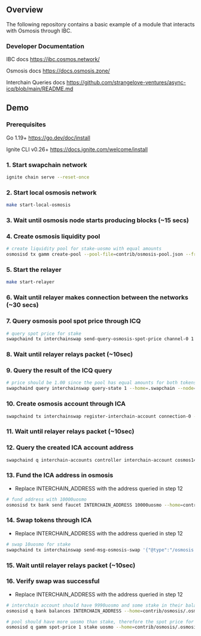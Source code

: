 ## Overview 

The following repository contains a basic example of a module that interacts with Osmosis through IBC.

### Developer Documentation

IBC docs
https://ibc.cosmos.network/

Osmosis docs
https://docs.osmosis.zone/

Interchain Queries docs
https://github.com/strangelove-ventures/async-icq/blob/main/README.md

## Demo

### Prerequisites

Go 1.19+
https://go.dev/doc/install

Ignite CLI v0.26+
https://docs.ignite.com/welcome/install

### 1. Start swapchain network

```bash 
ignite chain serve --reset-once
```

### 2. Start local osmosis network

```bash 
make start-local-osmosis
```

### 3. Wait until osmosis node starts producing blocks (~15 secs)

### 4. Create osmosis liquidity pool

```bash
# create liquidity pool for stake-uosmo with equal amounts
osmosisd tx gamm create-pool --pool-file=contrib/osmosis-pool.json --from validator --home=contrib/osmosis/.osmosis --node=tcp://localhost:26662 --chain-id=osmosis --fees=875stake -y
```

### 5. Start the relayer

```bash
make start-relayer
```

### 6. Wait until relayer makes connection between the networks (~30 secs)

### 7. Query osmosis pool spot price through ICQ

```bash
# query spot price for stake
swapchaind tx interchainswap send-query-osmosis-spot-price channel-0 1 stake uosmo --from=validator --home=.swapchain --node=tcp://localhost:26660 -y
```

### 8. Wait until relayer relays packet (~10sec)

### 9. Query the result of the ICQ query

```bash
# price should be 1.00 since the pool has equal amounts for both tokens
swapchaind query interchainswap query-state 1 --home=.swapchain --node=tcp://localhost:26660
```

### 10. Create osmosis account through ICA

```bash
swapchaind tx interchainswap register-interchain-account connection-0 --from=validator --home=.swapchain --node=tcp://localhost:26660 -y
```

### 11. Wait until relayer relays packet (~10sec)

### 12. Query the created ICA account address 

```bash
swapchaind q interchain-accounts controller interchain-account cosmos14y0kdvznkssdtal2r60a8us266n0mm97r2xju8 connection-0 --home=.swapchain --node=tcp://localhost:26660
```

### 13. Fund the ICA address in osmosis
- Replace INTERCHAIN_ADDRESS with the address queried in step 12

```bash
# fund address with 10000uosmo
osmosisd tx bank send faucet INTERCHAIN_ADDRESS 10000uosmo --home=contrib/osmosis/.osmosis --node=tcp://localhost:26662 --chain-id=osmosis --fees=875stake -y
```

### 14. Swap tokens through ICA
- Replace INTERCHAIN_ADDRESS with the address queried in step 12

```bash
# swap 10uosmo for stake
swapchaind tx interchainswap send-msg-osmosis-swap '{"@type":"/osmosis.gamm.v1beta1.MsgSwapExactAmountIn","sender":"INTERCHAIN_ADDRESS","routes":[{"poolId":"1","tokenOutDenom":"stake"}],"tokenIn":{"denom":"uosmo","amount":"10"},"tokenOutMinAmount":"1"}' connection-0 --from=validator --home=.swapchain --node=tcp://localhost:26660 -y
```

### 15. Wait until relayer relays packet (~10sec)

### 16. Verify swap was successful
- Replace INTERCHAIN_ADDRESS with the address queried in step 12

```bash
# interchain account should have 9990uosmo and some stake in their balance
osmosisd q bank balances INTERCHAIN_ADDRESS --home=contrib/osmosis/.osmosis --node=tcp://localhost:26662 --chain-id=osmosis

# pool should have more uosmo than stake, therefore the spot price for uosmo should be less than 1.00 stake
osmosisd q gamm spot-price 1 stake uosmo --home=contrib/osmosis/.osmosis --node=tcp://localhost:26662 --chain-id=osmosis
```
